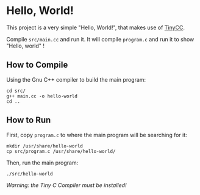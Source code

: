 Hello, World!
=============

This project is a very simple "Hello, World!", that makes use of
[TinyCC](http://bellard.org/tcc/).

Compile `src/main.cc` and run it. It will compile `program.c` and run it
to show "Hello, world" !

How to Compile
--------------

Using the Gnu C++ compiler to build the main program:

    cd src/
    g++ main.cc -o hello-world
    cd ..

How to Run
----------

First, copy `program.c` to where the main program will be searching for it:

    mkdir /usr/share/hello-world
    cp src/program.c /usr/share/hello-world/

Then, run the main program:

    ./src/hello-world

*Warning: the Tiny C Compiler must be installed!*
